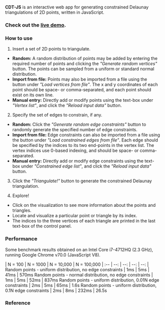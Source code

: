 <head>
<!-- Global site tag (gtag.js) - Google Analytics -->
<script async src="https://www.googletagmanager.com/gtag/js?id=UA-129083114-1"></script>
<script>
  window.dataLayer = window.dataLayer || [];
  function gtag(){dataLayer.push(arguments);}
  gtag('js', new Date());

  gtag('config', 'UA-129083114-1');
</script>
</head>

**CDT-JS** is an interactive web app for generating constrained Delaunay triangulations of 2D points, written in JavaScript.

### Check out the [live demo](https://savithru-j.github.io/cdt-js/mesher.html).

### How to use

1. Insert a set of 2D points to triangulate.
  * **Random:** A random distribution of points may be added by entering the required number of points and clicking the *"Generate random vertices"* button. The points can be sampled from a uniform or standard normal distribution.
  * **Import from file:** Points may also be imported from a file using the button under *"Load vertices from file"*. The x and y coordinates of each point should be space- or comma-separated, and each point should exist on its own line.
  * **Manual entry:** Directly add or modify points using the text-box under *"Vertex list"*, and click the *"Reload input data"* button.

2. Specify the set of edges to constrain, if any.
  * **Random:** Click the *"Generate random edge constraints"* button to randomly generate the specified number of edge constraints.
  * **Import from file:** Edge constraints can also be imported from a file using the button under *"Load constrained edges from file"*. Each edge should be specified by the indices to its two end-points in the vertex list. The vertex indices use 0-based indexing, and should be space- or comma-separated.
  * **Manual entry:** Directly add or modify edge constraints using the text-box under *"Constrained edge list"*, and click the *"Reload input data"* button.

3. Click the *"Triangulate!"* button to generate the constrained Delaunay triangulation.

4. Explore!
  * Click on the visualization to see more information about the points and triangles.
  * Locate and visualize a particular point or triangle by its index.
  * The indices to the three vertices of each triangle are printed in the last text-box of the control panel.

### Performance

Some benchmark results obtained on an Intel Core i7-4712HQ (2.3 GHz), running Google Chrome v70.0 (JavaScript V8).

| N = 100 | N = 1000 | N = 10,000 | N = 100,000 |
:-- | --: | --: | --: | --: |
Random points - uniform distribution, no edge constraints | 1ms | 5ms | 41ms | 570ms
Random points - normal distribution, no edge constraints | 1ms | 5ms | 52ms | 837ms
Random points - uniform distribution, 0.01N edge constraints | 2ms | 5ms | 65ms | 1.6s
Random points - uniform distribution, 0.1N edge constraints | 2ms | 8ms | 232ms | 26.5s


### Reference
